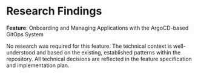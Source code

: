 # Research Findings

**Feature**: Onboarding and Managing Applications with the ArgoCD-based GitOps System

No research was required for this feature. The technical context is well-understood and based on the existing, established patterns within the repository. All technical decisions are reflected in the feature specification and implementation plan.

